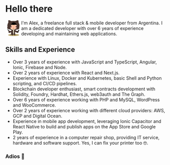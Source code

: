 # Hello there

<picture>
  <source media="(prefers-color-scheme: dark)" alt="Welcome to the dark side" srcset="https://raw.githubusercontent.com/alexx855/alexx855/master/public/stormtroopocat.png">
  <img align="left" alt="May the Force be with you" width="50" height="50" src="https://raw.githubusercontent.com/alexx855/alexx855/master/public/octobiwan.png">
</picture>
I'm Alex, a freelance full stack  & mobile developer from Argentina.  I am a dedicated developer with over 6 years of experience developing and maintaining web applications.

## Skills and Experience

- Over 3 years of experience with JavaScript and TypeScript, Angular, Ionic, Firebase and Node.
- Over 2 years of experience with React and Next.js.
- Experience with Linux, Docker and Kubernetes, basic Shell and Python scripting, and CI/CD pipelines.
- Blockchain developer enthusiast, smart contracts development with Solidity, Foundry, Hardhat, Ethers.js, web3auth and The Graph.
- Over 6 years of experience working with PHP and MySQL, WordPress and WooCommerce.
- Over 2 years of experience working with different cloud providers: AWS, GCP and Digital Ocean.
- Experience in mobile app development, leveraging Ionic Capacitor and React Native to build and publish apps on the App Store and Google Play.
- 2 years of experience in a computer repair shop, providing IT service, hardware and software support. Yes, I can fix your printer too 🤓.

### Adios 👋
